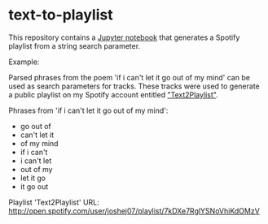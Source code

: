 # text-to-playlist
This repository contains a [Jupyter notebook](https://github.com/JEJodesty/text-to-playlist/blob/master/text_to_playlist.ipynb) that generates a Spotify playlist from a string search parameter.

Example:

Parsed phrases from the poem 'if i can't let it go out of my mind' can be used as search
parameters for tracks.
These tracks were used to generate a public playlist on my Spotify account entitled ["Text2Playlist"](http://open.spotify.com/user/joshej07/playlist/7kDXe7RglYSNoVhiKdOMzV).

Phrases from 'if i can't let it go out of my mind':
* go out of
* can't let it
* of my mind
* if i can't
* i can't let
* out of my
* let it go
* it go out

Playlist 'Text2Playlist' URL: http://open.spotify.com/user/joshej07/playlist/7kDXe7RglYSNoVhiKdOMzV
